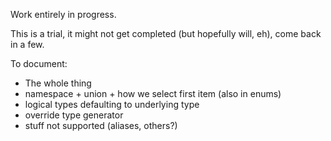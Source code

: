 Work entirely in progress.

This is a trial, it might not get completed (but hopefully will, eh), come back in a few.

To document:
- The whole thing
- namespace + union + how we select first item (also in enums)
- logical types defaulting to underlying type
- override type generator
- stuff not supported (aliases, others?)
